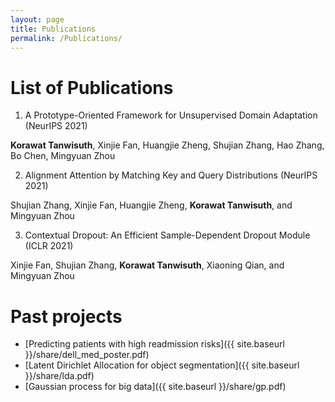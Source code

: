 ```yaml
---
layout: page
title: Publications
permalink: /Publications/
---
```


# List of Publications
1. A Prototype-Oriented Framework for Unsupervised Domain Adaptation (NeurIPS 2021)

**Korawat Tanwisuth**, Xinjie Fan, Huangjie Zheng, Shujian Zhang, Hao Zhang, Bo Chen, Mingyuan Zhou

2. Alignment Attention by Matching Key and Query Distributions (NeurIPS 2021)

Shujian Zhang, Xinjie Fan, Huangjie Zheng, **Korawat Tanwisuth**, and Mingyuan Zhou

3. Contextual Dropout: An Efficient Sample-Dependent Dropout Module (ICLR 2021)

Xinjie Fan, Shujian Zhang, **Korawat Tanwisuth**, Xiaoning Qian, and Mingyuan Zhou

# Past projects
- [Predicting patients with high readmission risks]({{ site.baseurl }}/share/dell_med_poster.pdf) 
- [Latent Dirichlet Allocation for object segmentation]({{ site.baseurl }}/share/lda.pdf) 
- [Gaussian process for big data]({{ site.baseurl }}/share/gp.pdf) 


